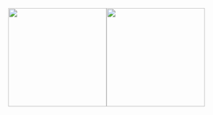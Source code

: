 <div align="center" style="display:flex;">
  <img height="200px" src="https://github-readme-stats.vercel.app/api/top-langs/?username=mdaffarh&theme=moltack&hide=scss&layout=donut&size_weight=0.5&count_weight=0.5" />
  <img height="200px" src="https://github-readme-stats.vercel.app/api/wakatime?username=mdaffarh&theme=moltack&layout=compact&langs_count=10&v=2" />
</div>
